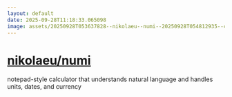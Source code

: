 ```yaml
---
layout: default
date: 2025-09-28T11:18:33.065098
image: assets/20250928T053637828--nikolaeu--numi--20250928T054812935--cropped.png
---
```


# [nikolaeu/numi](https://github.com/nikolaeu/numi)

notepad-style calculator that understands natural language and handles units, dates, and currency
